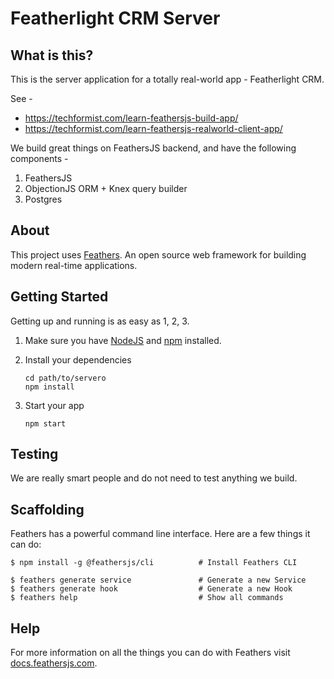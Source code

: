 # Featherlight CRM Server

## What is this?

This is the server application for a totally real-world app - Featherlight CRM.

See -

- https://techformist.com/learn-feathersjs-build-app/
- https://techformist.com/learn-feathersjs-realworld-client-app/

We build great things on FeathersJS backend, and have the following components -

1. FeathersJS
1. ObjectionJS ORM + Knex query builder
1. Postgres

## About

This project uses [Feathers](http://feathersjs.com). An open source web framework for building modern real-time applications.

## Getting Started

Getting up and running is as easy as 1, 2, 3.

1. Make sure you have [NodeJS](https://nodejs.org/) and [npm](https://www.npmjs.com/) installed.
2. Install your dependencies

   ```
   cd path/to/servero
   npm install
   ```

3. Start your app

   ```
   npm start
   ```

## Testing

We are really smart people and do not need to test anything we build.

## Scaffolding

Feathers has a powerful command line interface. Here are a few things it can do:

```
$ npm install -g @feathersjs/cli          # Install Feathers CLI

$ feathers generate service               # Generate a new Service
$ feathers generate hook                  # Generate a new Hook
$ feathers help                           # Show all commands
```

## Help

For more information on all the things you can do with Feathers visit [docs.feathersjs.com](http://docs.feathersjs.com).
